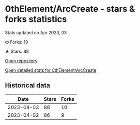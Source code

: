 # 0thElement/ArcCreate - stars & forks statistics

Stats updated on Apr 2023, 03

☋ Forks: 10

★ Stars: 88

[Open repository](https://github.com/0thElement/ArcCreate)

[Open detailed stats for 0thElement/ArcCreate](https://reviewgithub.com/rep/0thElement/ArcCreate)

## Historical data
| Date | Stars | Forks |
|------|-------|-------|
| 2023-04-03 | 88 | 10 | 
| 2023-04-02 | 86 | 9 | 

